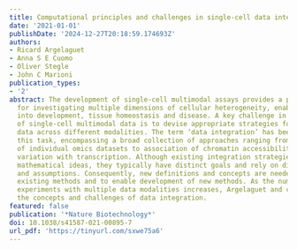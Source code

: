 ```yaml
---
title: Computational principles and challenges in single-cell data integration
date: '2021-01-01'
publishDate: '2024-12-27T20:18:59.174693Z'
authors:
- Ricard Argelaguet
- Anna S E Cuomo
- Oliver Stegle
- John C Marioni
publication_types:
- '2'
abstract: The development of single-cell multimodal assays provides a powerful tool
  for investigating multiple dimensions of cellular heterogeneity, enabling new insights
  into development, tissue homeostasis and disease. A key challenge in the analysis
  of single-cell multimodal data is to devise appropriate strategies for tying together
  data across different modalities. The term ‘data integration’ has been used to describe
  this task, encompassing a broad collection of approaches ranging from batch correction
  of individual omics datasets to association of chromatin accessibility and genetic
  variation with transcription. Although existing integration strategies exploit similar
  mathematical ideas, they typically have distinct goals and rely on different principles
  and assumptions. Consequently, new definitions and concepts are needed to contextualize
  existing methods and to enable development of new methods. As the number of single-cell
  experiments with multiple data modalities increases, Argelaguet and colleagues review
  the concepts and challenges of data integration.
featured: false
publication: '*Nature Biotechnology*'
doi: 10.1038/s41587-021-00895-7
url_pdf: 'https://tinyurl.com/sxwe75a6'
---
```


